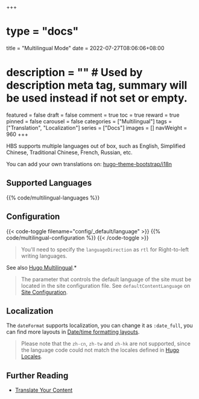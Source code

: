 +++
# type = "docs"
title = "Multilingual Mode"
date = 2022-07-27T08:06:06+08:00
# description = "" # Used by description meta tag, summary will be used instead if not set or empty.
featured = false
draft = false
comment = true
toc = true
reward = true
pinned = false
carousel = false
categories = ["Multilingual"]
tags = ["Translation", "Localization"]
series = ["Docs"]
images = []
navWeight = 960
+++

HBS supports multiple languages out of box, such as English, Simplified Chinese, Traditional Chinese, French, Russian, etc.

You can add your own translations on: [hugo-theme-bootstrap/i18n](https://github.com/razonyang/hugo-theme-bootstrap/tree/master/i18n)

<!--more-->

## Supported Languages

{{% code/multilingual-languages %}}

## Configuration

{{< code-toggle filename="config/_default/language" >}}
{{% code/multilingual-configuration %}}
{{< /code-toggle >}}

> You'll need to specify the `languageDirection` as `rtl` for Right-to-left writing languages.

See also [Hugo Multilingual](https://gohugo.io/content-management/multilingual/).*

> The parameter that controls the default language of the site must be located in the site configuration file. See `defaultContentLanguage` on [Site Configuration](https://hbs.razonyang.com/v1/en/docs/configuration/site/).

## Localization

The `dateFormat` supports localization, you can change it as `:date_full`, you can find more layouts in [Date/time formatting layouts](https://gohugo.io/functions/dateformat/#datetime-formatting-layouts).

> Please note that the `zh-cn`, `zh-tw` and `zh-hk` are not supported, since the language code could not match the locales defined in [Hugo Locales](https://github.com/gohugoio/locales).

## Further Reading

- [Translate Your Content](https://gohugo.io/content-management/multilingual/#translate-your-content)
